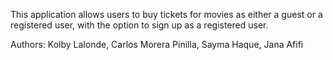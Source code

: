 This application allows users to buy tickets for movies as either a guest or a registered user, with the option to sign up as a registered user.

Authors: Kolby Lalonde, Carlos Morera Pinilla, Sayma Haque, Jana Afifi
